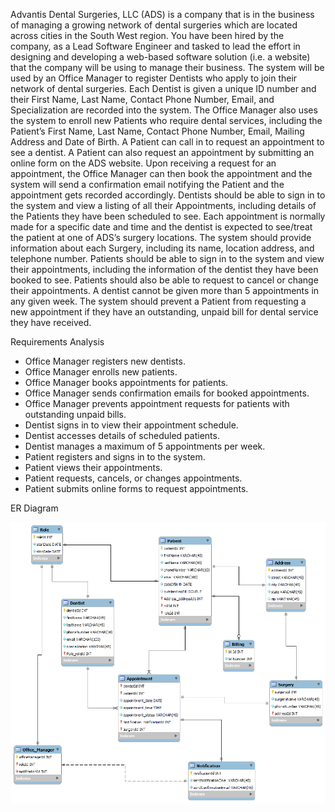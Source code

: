 Advantis Dental Surgeries, LLC (ADS) is a company that is in the business of managing a
growing network of dental surgeries which are located across cities in the South West region.
You have been hired by the company, as a Lead Software Engineer and tasked to lead
the effort in designing and developing a web-based software solution (i.e. a website) that the
company will be using to manage their business.
The system will be used by an Office Manager to register Dentists who apply to join their
network of dental surgeries. Each Dentist is given a unique ID number and their First Name,
Last Name, Contact Phone Number, Email, and Specialization are recorded into the system.
The Office Manager also uses the system to enroll new Patients who require dental services,
including the Patient’s First Name, Last Name, Contact Phone Number, Email, Mailing Address
and Date of Birth. A Patient can call in to request an appointment to see a dentist. A Patient
can also request an appointment by submitting an online form on the ADS website. Upon
receiving a request for an appointment, the Office Manager can then book the appointment
and the system will send a confirmation email notifying the Patient and the appointment gets
recorded accordingly.
Dentists should be able to sign in to the system and view a listing of all their Appointments,
including details of the Patients they have been scheduled to see. Each appointment is
normally made for a specific date and time and the dentist is expected to see/treat the
patient at one of ADS’s surgery locations. The system should provide information about each
Surgery, including its name, location address, and telephone number. Patients should be able
to sign in to the system and view their appointments, including the information of the dentist
they have been booked to see. Patients should also be able to request to cancel or change
their appointments.
A dentist cannot be given more than 5 appointments in any given week. The system should
prevent a Patient from requesting a new appointment if they have an outstanding, unpaid
bill for dental service they have received.



Requirements Analysis


- Office Manager registers new dentists.
- Office Manager enrolls new patients.
- Office Manager books appointments for patients.
- Office Manager sends confirmation emails for booked appointments.
- Office Manager prevents appointment requests for patients with outstanding unpaid bills.
- Dentist signs in to view their appointment schedule.
- Dentist accesses details of scheduled patients.
- Dentist manages a maximum of 5 appointments per week.
- Patient registers and signs in to the system.
- Patient views their appointments.
- Patient requests, cancels, or changes appointments.
- Patient submits online forms to request appointments.



ER Diagram

![img.png](img.png)
